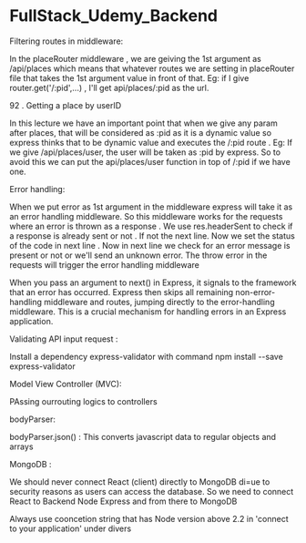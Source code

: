 # FullStack_Udemy_Backend

Filtering routes in middleware:

In the placeRouter middleware , we are geiving the 1st argument as /api/places which means that whatever routes we are setting in placeRouter file that takes the 1st argument value in front of that. Eg: if I give router.get('/:pid',...) , I'll get api/places/:pid as the url.

92 . Getting a place by userID

In this lecture we have an important point that when we give any param after places, that will be considered as :pid as it is a dynamic value so express thinks that to be dynamic value and executes the /:pid route . Eg: If we give /api/places/user, the user will be taken as :pid by express. So to avoid this we can put the api/places/user function in top of /:pid if we have one.

Error handling:

When we put error as 1st argument in the middleware express will take it as an error handling middleware. So this middleware works for the requests where an error is thrown as a response .
We use res.headerSent to check if a response is already sent or not . If not the next line. Now we set the status of the code in next line . Now in next line we check for an error message is present or not or we'll send an unknown error. 
The throw error in the requests will trigger the error handling middleware

When you pass an argument to next() in Express, it signals to the framework that an error has occurred. Express then skips all remaining non-error-handling middleware and routes, jumping directly to the error-handling middleware. This is a crucial mechanism for handling errors in an Express application.

Validating API input request :

Install a dependency express-validator with command npm install --save express-validator

Model View Controller (MVC):

PAssing ourrouting logics to controllers

bodyParser: 

bodyParser.json() : This converts javascript data to regular objects and arrays


MongoDB :

We should never connect React (client) directly to MongoDB di=ue to security reasons as users can access the database. So we need to connect React to Backend Node Express and from there to MongoDB

Always use cooncetion string that has Node version above 2.2 in 'connect to your application' under divers